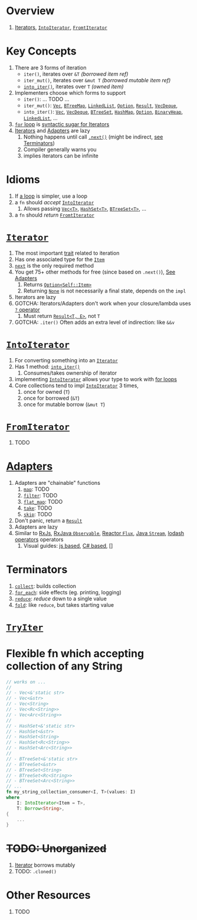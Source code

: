 # Overview
1. [Iterators](https://doc.rust-lang.org/stable/std/iter/index.html), [`IntoIterator`](https://doc.rust-lang.org/std/iter/trait.IntoIterator.html), [`FromtIterator`](https://doc.rust-lang.org/std/iter/trait.FromIterator.html)


# Key Concepts
1. There are 3 forms of iteration
    - `iter()`, iterates over `&T` *(borrowed item ref)*
    - `iter_mut()`, iterates over `&mut T` *(borrowed mutable item ref)*
    - [`into_iter()`](https://doc.rust-lang.org/std/iter/trait.IntoIterator.html#tymethod.into_iter), iterates over `T` *(owned item)*
1. Implementers choose which forms to support
    - `iter()`: ... TODO ...
    - `iter_mut()`: [`Vec`](https://doc.rust-lang.org/std/vec/struct.Vec.html), [`BTreeMap`](https://doc.rust-lang.org/std/collections/struct.BTreeMap.html), [`LinkedList`](https://doc.rust-lang.org/std/collections/struct.LinkedList.html#), [`Option`](https://doc.rust-lang.org/std/option/enum.Option.html), [`Result`](https://doc.rust-lang.org/std/result/enum.Result.html), [`VecDeque`](https://doc.rust-lang.org/std/collections/struct.VecDeque.html),
    - `into_iter()`: [`Vec`](https://doc.rust-lang.org/std/vec/struct.Vec.html), [`VecDeque`](https://doc.rust-lang.org/std/collections/struct.VecDeque.html), [`BTreeSet`](https://doc.rust-lang.org/std/collections/struct.BTreeSet.html), [`HashMap`](https://doc.rust-lang.org/std/collections/struct.HashMap.html), [`Option`](https://doc.rust-lang.org/std/option/enum.Option.html), [`BinaryHeap`](https://doc.rust-lang.org/std/collections/struct.BinaryHeap.html), [`LinkedList`](https://doc.rust-lang.org/std/collections/struct.LinkedList.html), ...
1. [`for` loop](https://doc.rust-lang.org/reference/expressions/loop-expr.html#iterator-loops) is [syntactic sugar for Iterators](https://doc.rust-lang.org/std/iter/index.html#for-loops-and-intoiterator)
1. [Iterators](https://doc.rust-lang.org/stable/std/iter/trait.Iterator.html#) and [Adapters](https://doc.rust-lang.org/stable/std/iter/index.html#adapters) are lazy
    1. Nothing happens until call [`.next()`](https://doc.rust-lang.org/stable/std/iter/trait.Iterator.html#tymethod.next) (might be indirect, [see Terminators](#terminators))
    1. Compiler generally warns you
    1. implies iterators can be infinite


# Idioms
1. If [a loop](https://doc.rust-lang.org/reference/expressions/loop-expr.html) is simpler, use a loop
1. a `fn` should *accept* [`IntoIterator`](https://doc.rust-lang.org/std/iter/trait.IntoIterator.html)
    1. Allows passing [`Vec<T>`](https://doc.rust-lang.org/std/vec/struct.Vec.html#), [`HashSet<T>`](https://doc.rust-lang.org/std/collections/struct.HashSet.html), [`BTreeSet<T>`](https://doc.rust-lang.org/std/collections/struct.BTreeSet.html#), ...
1. a `fn` should *return* [`FromtIterator`](https://doc.rust-lang.org/std/iter/trait.FromIterator.html)


# [`Iterator`](https://doc.rust-lang.org/std/iter/trait.Iterator.html)
1. The most important [trait](./traits.md) related to iteration
1. Has one associated type for the [`Item`](https://doc.rust-lang.org/stable/std/iter/trait.Iterator.html#associatedtype.Item)
1. [`next`](https://doc.rust-lang.org/std/iter/trait.Iterator.html#tymethod.next) is the only required method
1. You get 75+ other methods for free (since based on `.next()`), [See Adapters](#adapters)
    1. Returns [`Option<Self::Item>`](https://doc.rust-lang.org/stable/std/iter/trait.Iterator.html#tymethod.next)
    1. Returning [`None`](https://doc.rust-lang.org/std/option/enum.Option.html#variant.None) is not necessarily a final state, depends on the `impl`
1. Iterators are lazy
1. GOTCHA: Iterators/Adapters don't work when your closure/lambda uses [`?` operator](./errors.md)
    1. Must return [`Result<T, E>`]((https://doc.rust-lang.org/std/result/)), not `T`
1. GOTCHA: `.iter()` Often adds an extra level of indirection: like `&&v`



# [`IntoIterator`](https://doc.rust-lang.org/std/iter/trait.IntoIterator.html)
1. For converting something into an [`Iterator`](https://doc.rust-lang.org/std/iter/trait.Iterator.html)
1. Has 1 method: [`into_iter()`](https://doc.rust-lang.org/std/iter/trait.IntoIterator.html#tymethod.into_iter)
    1. Consumes/takes ownership of iterator
1. implementing [`IntoIterator`](https://doc.rust-lang.org/std/iter/trait.IntoIterator.html) allows your type to work with [for loops](https://doc.rust-lang.org/std/iter/index.html#for-loops-and-intoiterator)
1. Core collections tend to impl [`IntoIterator`](https://doc.rust-lang.org/std/iter/trait.IntoIterator.html) 3 times,
    1. once for owned (`T`)
    1. once for borrowed (`&T`)
    1. once for mutable borrow (`&mut T`)


# [`FromIterator`](https://doc.rust-lang.org/std/iter/trait.FromIterator.html)
1. TODO


# [Adapters](https://doc.rust-lang.org/std/iter/index.html#adapters)
1. Adapters are "chainable" functions
    1. [`map`](https://doc.rust-lang.org/stable/std/iter/trait.Iterator.html#method.map): TODO
    1. [`filter`](https://doc.rust-lang.org/stable/std/iter/trait.Iterator.html#method.filter): TODO
    1. [`flat_map`](https://doc.rust-lang.org/stable/std/iter/trait.Iterator.html#method.flat_map): TODO
    1. [`take`](https://doc.rust-lang.org/stable/std/iter/trait.Iterator.html#method.take): TODO
    1. [`skip`](https://doc.rust-lang.org/stable/std/iter/trait.Iterator.html#method.skip): TODO
1. Don't panic, return a [`Result`](https://doc.rust-lang.org/std/result/)
1. Adapters are lazy
1. Similar to [RxJs](https://rxjs.dev/api/operators), [RxJava `Observable`](https://reactivex.io/RxJava/3.x/javadoc/io/reactivex/rxjava3/subjects/BehaviorSubject.html), [Reactor `Flux`](https://projectreactor.io/docs/core/release/api/reactor/core/publisher/Flux.html), [Java `Stream`](https://docs.oracle.com/en/java/javase/18/docs/api/java.base/java/util/stream/Stream.html), [lodash operators](https://lodash.com/docs/4.17.15#map) operators
    1. Visual guides: [js based](https://res.cloudinary.com/practicaldev/image/fetch/s--sYEjzdnw--/c_limit%2Cf_auto%2Cfl_progressive%2Cq_auto%2Cw_880/https://dev-to-uploads.s3.amazonaws.com/i/sr8koff729gxcvpnoty6.jpeg), [C# based](https://csharpcorner-mindcrackerinc.netdna-ssl.com/article/simplify-map-reduce-and-filter-in-typescript/Images/map_filter_reduce.png), []


# Terminators
1. [`collect`](https://doc.rust-lang.org/std/iter/trait.Iterator.html#method.collect): builds collection
1. [`for_each`](https://doc.rust-lang.org/std/iter/trait.Iterator.html#method.for_each): side effects (eg. printing, logging)
1. [`reduce`](https://doc.rust-lang.org/std/iter/trait.Iterator.html#method.reduce): *reduce* down to a single value
1. [`fold`](https://doc.rust-lang.org/std/iter/trait.Iterator.html#method.fold): like `reduce`, but takes starting value


# [`TryIter`](TODO)


# Flexible fn which accepting collection of any String
```rust
// works on ...
//
// - Vec<&'static str>
// - Vec<&str>
// - Vec<String>
// - Vec<Rc<String>>
// - Vec<Arc<String>>
//
// - HashSet<&'static str>
// - HashSet<&str>
// - HashSet<String>
// - HashSet<Rc<String>>
// - HashSet<Arc<String>>
//
// - BTreeSet<&'static str>
// - BTreeSet<&str>
// - BTreeSet<String>
// - BTreeSet<Rc<String>>
// - BTreeSet<Arc<String>>
// ...
fn my_string_collection_consumer<I, T>(values: I)
where
    I: IntoIterator<Item = T>,
    T: Borrow<String>,
{
    ...
}
```


# ~~TODO: Unorganized~~
1. [Iterator](https://doc.rust-lang.org/std/iter/trait.Iterator.html) borrows mutably
1. TODO: `.cloned()`

# Other Resources
1. TODO
